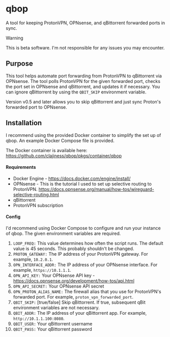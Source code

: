 # qbop
A tool for keeping ProtonVPN, OPNsense, and qBittorrent forwarded ports in sync.

> [!WARNING]
> This is beta software. I'm not responsible for any issues you may encounter.

## Purpose
This tool helps automate port forwarding from ProtonVPN to qBittorrent via OPNsense. The tool polls ProtonVPN for the given forwarded port, checks the port set in OPNsense and qBittorrent, and updates it if necessary. You can ignore qBittorrent by using the `QBIT_SKIP` environment variable.

Version v0.5 and later allows you to skip qBittorrent and just sync Proton's forwarded port to OPNsense.

## Installation
I recommend using the provided Docker container to simplify the set up of qbop. An example Docker Compose file is provided.

The Docker container is available here: https://github.com/clajiness/qbop/pkgs/container/qbop

#### Requirements
* Docker Engine - https://docs.docker.com/engine/install/
* OPNsense - This is the tutorial I used to set up selective routing to ProtonVPN. https://docs.opnsense.org/manual/how-tos/wireguard-selective-routing.html
* qBittorrent
* ProtonVPN subscription

#### Config

I'd recommend using Docker Compose to configure and run your instance of qbop. The given environment variables are required.

1. `LOOP_FREQ:` This value determines how often the script runs. The default value is 45 seconds. This probably shouldn't be changed.
2. `PROTON_GATEWAY:` The IP address of your ProtonVPN gateway. For example, `10.2.0.1`.
3. `OPN_INTERFACE_ADDR:` The IP address of your OPNsense interface. For example, `https://10.1.1.1`.
4. `OPN_API_KEY:` Your OPNsense API key - https://docs.opnsense.org/development/how-tos/api.html
5. `OPN_API_SECRET:` Your OPNsense API secret
6. `OPN_PROTON_ALIAS_NAME:` The firewall alias that you use for ProtonVPN's forwarded port. For example, `proton_vpn_forwarded_port`.
7. `QBIT_SKIP:` [true/false] Skip qBittorrent. If true, subsequent qBit environment variables are not necessary.
8. `QBIT_ADDR:` The IP address of your qBittorrent app. For example, `http://10.1.1.100:8080`.
9. `QBIT_USER:` Your qBittorrent username
10. `QBIT_PASS:` Your qBittorrent password
